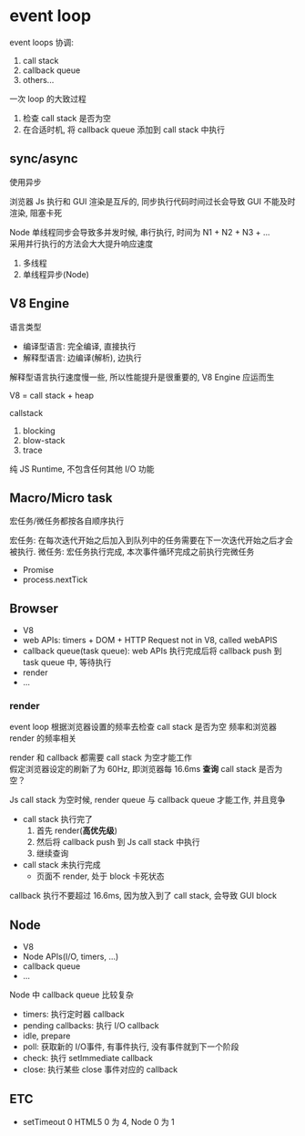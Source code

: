 # event loop

event loops 协调:

1. call stack
2. callback queue
3. others...

一次 loop 的大致过程

1. 检查 call stack 是否为空
2. 在合适时机, 将 callback queue 添加到 call stack 中执行

## sync/async

使用异步

浏览器
Js 执行和 GUI 渲染是互斥的, 同步执行代码时间过长会导致 GUI 不能及时渲染, 阻塞卡死

Node
单线程同步会导致多并发时候, 串行执行, 时间为 N1 + N2 + N3 + ...  
采用并行执行的方法会大大提升响应速度

1. 多线程
2. 单线程异步(Node)

## V8 Engine

语言类型

- 编译型语言: 完全编译, 直接执行
- 解释型语言: 边编译(解析), 边执行

解释型语言执行速度慢一些, 所以性能提升是很重要的, V8 Engine 应运而生

V8 = call stack + heap

callstack

1. blocking
2. blow-stack
3. trace

纯 JS Runtime, 不包含任何其他 I/O 功能

## Macro/Micro task

宏任务/微任务都按各自顺序执行

宏任务: 在每次迭代开始之后加入到队列中的任务需要在下一次迭代开始之后才会被执行.
微任务: 宏任务执行完成, 本次事件循环完成之前执行完微任务
   - Promise
   - process.nextTick

## Browser

- V8
- web APIs: timers + DOM + HTTP Request not in V8, called webAPIS
- callback queue(task queue): web APIs 执行完成后将 callback push 到 task queue 中, 等待执行
- render
- ...

### render

event loop 根据浏览器设置的频率去检查 call stack 是否为空
频率和浏览器 render 的频率相关

render 和 callback 都需要 call stack 为空才能工作  
假定浏览器设定的刷新了为 60Hz, 即浏览器每 16.6ms **查询** call stack 是否为空？

Js call stack 为空时候, render queue 与 callback queue 才能工作, 并且竞争

- call stack 执行完了
  1. 首先 render(**高优先级**)
  2. 然后将 callback push 到 Js call stack 中执行
  3. 继续查询
- call stack 未执行完成
  - 页面不 render, 处于 block 卡死状态

callback 执行不要超过 16.6ms, 因为放入到了 call stack, 会导致 GUI block

## Node

- V8
- Node APIs(I/O, timers, ...)
- callback queue
- ...

Node 中 callback queue 比较复杂

- timers: 执行定时器 callback
- pending callbacks: 执行 I/O callback
- idle, prepare
- poll: 获取新的 I/O事件, 有事件执行, 没有事件就到下一个阶段
- check: 执行 setImmediate callback
- close: 执行某些 close 事件对应的 callback

## ETC

- setTimeout 0 HTML5 0 为 4, Node 0 为 1
